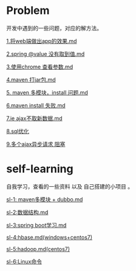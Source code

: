 # Problem  
开发中遇到的一些问题，对应的解方法。


[1.将web端做出app的效果.md](https://github.com/solar233/Problem/blob/master/1.%E5%B0%86web%E7%AB%AF%E5%81%9A%E5%87%BAapp%E7%9A%84%E6%95%88%E6%9E%9C.md)   

[2.spring @value 没有取到值.md](https://github.com/solar233/Problem/blob/master/2.spring%20%40value%20%E6%B2%A1%E6%9C%89%E5%8F%96%E5%88%B0%E5%80%BC.md)  

[3.使用chrome 查看参数.md](https://github.com/solar233/Problem/blob/master/3.%E4%BD%BF%E7%94%A8chrome%20%E6%9F%A5%E7%9C%8B%E5%8F%82%E6%95%B0.md)  

[4.maven 打jar包.md](https://github.com/solar233/Problem/blob/master/4.maven%20%E6%89%93jar%E5%8C%85.md)  

[5. maven 多模块，install 问题.md](https://github.com/solar233/Problem/blob/master/5.%20maven%20%E5%A4%9A%E6%A8%A1%E5%9D%97%EF%BC%8Cinstall%20%E9%97%AE%E9%A2%98.md)

[6.maven install 失败.md](https://github.com/solar233/Problem/blob/master/6.maven%20install%20%E5%A4%B1%E8%B4%A5.md)    

[7.ie ajax不取新数据.md](https://github.com/solar233/Problem/blob/master/7.ie%20ajax%E4%B8%8D%E5%8F%96%E6%96%B0%E6%95%B0%E6%8D%AE.md)  

[8.sql优化](https://github.com/solar233/Problem/blob/master/8.sql%20%E4%BC%98%E5%8C%96.md)  

[9.多个ajax异步请求 阻塞](https://github.com/solar233/Problem/blob/master/9.%E5%A4%9A%E4%B8%AAajax%E5%BC%82%E6%AD%A5%E8%AF%B7%E6%B1%82%20%E9%98%BB%E5%A1%9E)


# self-learning  
自我学习，查看的一些资料 以及 自己搭建的小项目 。 

[sl-1: maven多模块 + dubbo.md](https://github.com/solar233/Problem/blob/master/self-learning/sl-1:%20maven%E5%A4%9A%E6%A8%A1%E5%9D%97%20%2B%20dubbo.md)

[sl-2:数据结构.md](https://github.com/solar233/Problem/blob/master/self-learning/sl-2:%E6%95%B0%E6%8D%AE%E7%BB%93%E6%9E%84.md)

[sl-3:spring boot学习.md](https://github.com/solar233/Problem/blob/master/self-learning/sl-3:spring%20boot%E5%AD%A6%E4%B9%A0.md)  

[sl-4:hbase.md(windows+centos7)](https://github.com/solar233/Problem/blob/master/self-learning/sl-4%20hbase.md)   

[sl-5:hadoop.md(centos7)](https://github.com/solar233/Problem/blob/master/self-learning/sl-5:hadoop.md)  

[sl-6:Linux命令](https://github.com/solar233/Problem/blob/master/self-learning/sl-6:Linux%E5%91%BD%E4%BB%A4.md)
